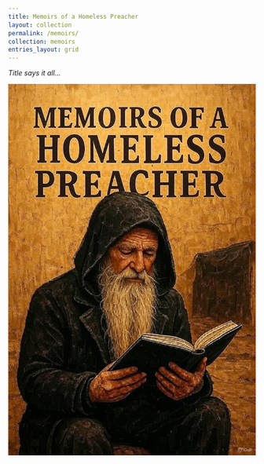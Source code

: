 ```yaml
---
title: Memoirs of a Homeless Preacher
layout: collection
permalink: /memoirs/
collection: memoirs
entries_layout: grid
---
```


*Title says it all...*

![image](/images/memoirs.jpg)